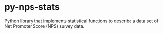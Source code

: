 # py-nps-stats
Python library that implements statistical functions to describe a data set of Net Promoter Score (NPS) survey data.
